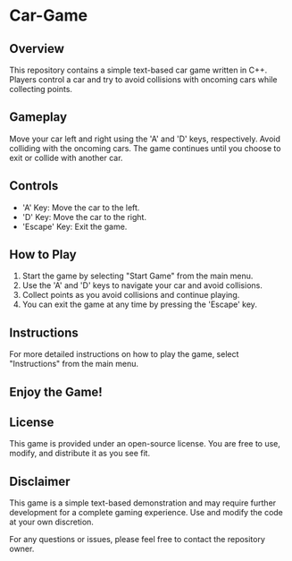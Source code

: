 # Car-Game

<h2>Overview</h2>
<p>This repository contains a simple text-based car game written in C++. Players control a car and try to avoid collisions with oncoming cars while collecting points.</p>

<h2>Gameplay</h2>
<p>Move your car left and right using the 'A' and 'D' keys, respectively. Avoid colliding with the oncoming cars. The game continues until you choose to exit or collide with another car.</p>

<h2>Controls</h2>
    <ul>
        <li>'A' Key: Move the car to the left.</li>
        <li>'D' Key: Move the car to the right.</li>
        <li>'Escape' Key: Exit the game.</li>
    </ul>
<h2>How to Play</h2>
    <ol>
        <li>Start the game by selecting "Start Game" from the main menu.</li>
        <li>Use the 'A' and 'D' keys to navigate your car and avoid collisions.</li>
        <li>Collect points as you avoid collisions and continue playing.</li>
        <li>You can exit the game at any time by pressing the 'Escape' key.</li>
    </ol>

<h2>Instructions</h2>
<p>For more detailed instructions on how to play the game, select "Instructions" from the main menu.</p>

<h2>Enjoy the Game!</h2>

<h2>License</h2>
<p>This game is provided under an open-source license. You are free to use, modify, and distribute it as you see fit.</p>

<h2>Disclaimer</h2>
<p>This game is a simple text-based demonstration and may require further development for a complete gaming experience. Use and modify the code at your own discretion.</p>

<p>For any questions or issues, please feel free to contact the repository owner.</p>
